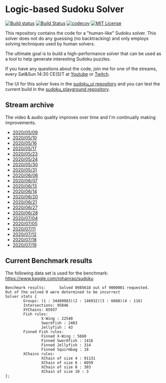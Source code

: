 # Logic-based Sudoku Solver


[![Build status](https://ci.appveyor.com/api/projects/status/elojn7ea90xhfy1i?svg=true)](https://ci.appveyor.com/project/HappyCerberus/sudoku/branch/master)
[![Build Status](https://travis-ci.org/HappyCerberus/sudoku.svg?branch=master)](https://travis-ci.org/HappyCerberus/sudoku)
[![codecov](https://codecov.io/gh/HappyCerberus/sudoku/branch/master/graph/badge.svg)](https://codecov.io/gh/HappyCerberus/sudoku)
[![MIT License](https://img.shields.io/badge/License-MIT-yellow.svg)](https://github.com/HappyCerberus/sudoku/blob/master/LICENSE)

This repository contains the code for a "human-like" Sudoku solver. This solver does not do any guessing (no backtracking) and only employs solving techniques used by human solvers.

The ultimate goal is to build a high-performance solver that can be used as a tool to help generate interesting Sudoku puzzles.

If you have any questions about the code, join me for one of the streams, every Sat&Sun 14:30 CE(S)T at [Youtube](https://www.youtube.com/user/HappyCerberus) or [Twitch](https://twitch.tv/happycerberus).

The UI for this solver lives in the [sudoku_ui repository](https://happycerberus.github.io/sudoku_ui/) and you can test the current build in the [sudoku_playground repository](https://happycerberus.github.io/sudoku_playground/).

## Stream archive

The video & audio quality improves over time and I'm continually making improvements.

* [2020/05/09](https://www.youtube.com/watch?v=5sWMJq4A7w8)
* [2020/05/10](https://www.youtube.com/watch?v=V4AI9G5i_SE)
* [2020/05/16](https://www.youtube.com/watch?v=DRZIKmg4SlI)
* [2020/05/17](https://www.youtube.com/watch?v=TaL9mO_nx_k)
* [2020/05/23](https://www.youtube.com/watch?v=bBplxuWt6Uw)
* [2020/05/24](https://www.youtube.com/watch?v=TJvSay58Kts)
* [2020/05/30](https://www.youtube.com/watch?v=2NGetdNAMMY)
* [2020/05/31](https://www.youtube.com/watch?v=Z9soPicHYlQ)
* [2020/06/06](https://www.youtube.com/watch?v=1BDzCkx2H3M)
* [2020/06/07](https://www.youtube.com/watch?v=tTQywLiZ9sk)
* [2020/06/13](https://www.youtube.com/watch?v=JLhMUNtEJoY)
* [2020/06/14](https://www.youtube.com/watch?v=muoFClZMEsQ)
* [2020/06/20](https://www.youtube.com/watch?v=D1WXQlXBE4c)
* [2020/06/21](https://www.youtube.com/watch?v=naaq102wGX4)
* [2020/06/27](https://www.youtube.com/watch?v=k1C8PTeFuDM)
* [2020/06/28](https://www.youtube.com/watch?v=KUlmMBJ86o0)
* [2020/07/04](https://www.youtube.com/watch?v=geyO9bl_UJ4)
* [2020/07/05](https://www.youtube.com/watch?v=IP1qALIQAow)
* [2020/07/11](https://www.youtube.com/watch?v=0jpjYkazQ9k)
* [2020/07/12](https://www.youtube.com/watch?v=8KMKMgw0GAE)
* [2020/07/18](https://www.youtube.com/watch?v=HRfkPYK9Ldg)
* [2020/07/19](https://www.youtube.com/watch?v=WKybY8xVm6g)

## Current Benchmark results

The following data set is used for the benchmark: https://www.kaggle.com/rohanrao/sudoku

```
Benchmark results:      Solved 8985618 out of 9000001 requested.
Out of the solved 0 were determined to be incorrect
Solver stats {
        Groups: (1 : 34489883)(2 : 146932)(3 : 6688)(4 : 116)
        Intersections: 95846
        XYChains: 85937
        Fish rules:
                X-Wing : 22540
                Swordfish : 2483
                Jellyfish : 43
        Finned Fish rules:
                Finned X-Wing : 5660
                Finned Swordfish : 1416
                Finned Jellyfish : 314
                Finned Squirmbag : 18
        XChains rules:
                XChain of size 4 : 91131
                XChain of size 6 : 6059
                XChain of size 8 : 303
                XChain of size 10 : 3
};
```
